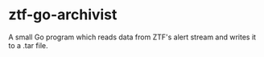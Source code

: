 # ztf-go-archivist #

A small Go program which reads data from ZTF's alert stream and writes it to a
.tar file.
